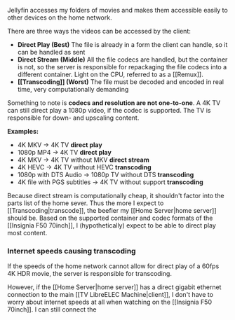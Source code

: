 Jellyfin accesses my folders of movies and makes them accessible easily to other devices on the home network. 

There are three ways the videos can be accessed by the client:
- **Direct Play (Best)** The file is already in a form the client can handle, so it can be handled as sent
- **Direct Stream (Middle)** All the file codecs are handled, but the container is not, so the server is responsible for repackaging the file codecs into a different container. Light on the CPU, referred to as a [[Remux]].
- **[[Transcoding]] (Worst)** The file must be decoded and encoded in real time, very computationally demanding

Something to note is **codecs and resolution are not one-to-one**. A 4K TV can still direct play a 1080p video, if the codec is supported. The TV is responsible for down- and upscaling content.

**Examples:**
- 4K MKV -> 4K TV **direct play**
- 1080p MP4 -> 4K TV **direct play**
- 4K MKV -> 4K TV without MKV **direct stream**
- 4K HEVC -> 4K TV without HEVC **transcoding**
- 1080p with DTS Audio -> 1080p TV without DTS **transcoding**
- 4K file with PGS subtitles -> 4K TV without support **transcoding**

Because direct stream is computationally cheap, it shouldn't factor into the parts list of the home sever. Thus the more I expect to [[Transcoding|transcode]], the beefier my [[Home Server|home server]] should be. Based on the supported container and codec formats of the [[Insignia F50 70inch]], I (hypothetically) expect to be able to direct play most content. 

### Internet speeds causing transcoding

If the speeds of the home network cannot allow for direct play of a 60fps 4K HDR movie, the server is responsible for transcoding.

However, if the [[Home Server|home server]] has a direct gigabit ethernet connection to the main [[TV LibreELEC Machine|client]], I don't have to worry about internet speeds at all when watching on the [[Insignia F50 70inch]]. I can still connect the 